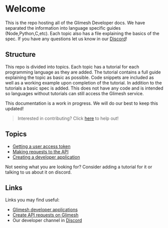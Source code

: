 # Welcome

This is the repo hosting all of the Glimesh Developer docs. We have separated the information into language specific guides (Node,Python,C,etc). Each topic also has a file explaining the basics of the spec. If you have any questions let us know in our [Discord](https://discord.gg/Glimesh)!
  
## Structure

This repo is divided into topics. Each topic has a tutorial for each programming language as they are added. The tutorial contains a full guide explaining the topic as basic as possible. Code snippets are included as well as a working example upon completion of the tutorial. In addition to the tutorials a basic spec is added. This does not have any code and is intended so languages without tutorials can still access the Glimesh service. 

This documentation is a work in progress. We will do our best to keep this updated!

>Interested in contributing? Click [here](docs/contributing) to help out!

## Topics
 
-  [Getting a user access token](docs/authentication/accesstoken/accesstoken/)
-  [Making requests to the API](docs/api/query-api/basic-query/)
-  [Creating a developer application](docs/dev-app/)

Not seeing what you are looking for? Consider adding a tutorial for it or talking to us about it on discord.

## Links

Links you may find useful:
 - [Glimesh developer applications](https://glimesh.tv/users/settings/applications)
 - [Create API requests on Glimesh](https://glimesh.tv/api)
 - Our developer channel in [Discord](https://discord.gg/Glimesh)



